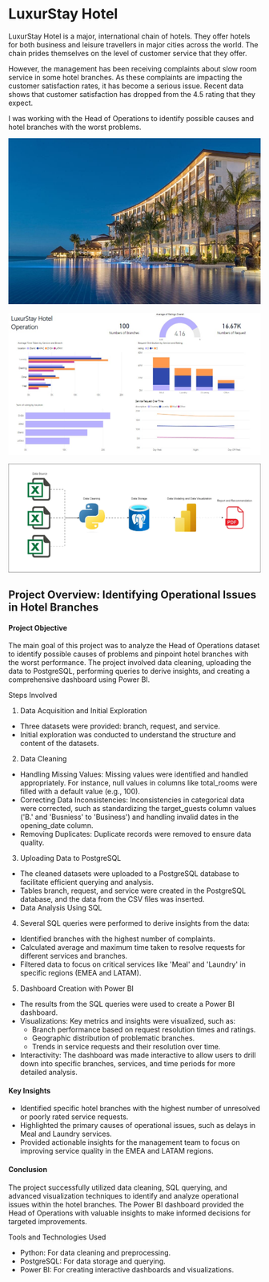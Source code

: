 # LuxurStay Hotel
LuxurStay Hotel is a major, international chain of hotels. They offer hotels for both business and leisure travellers in major cities across the world. The chain prides themselves on the level of customer service that they offer. 

However, the management has been receiving complaints about slow room service in some hotel branches. As these complaints are impacting the customer satisfaction rates, it has become a serious issue. Recent data shows that customer satisfaction has dropped from the 4.5 rating that they expect. 

I was working with the Head of Operations to identify possible causes and hotel branches with the worst problems. 

![alt](LuxurStay.jpg)

![alt](LuxurStayDashboard.jpg)

![alt](test.webp)

## Project Overview: Identifying Operational Issues in Hotel Branches
#### Project Objective
The main goal of this project was to analyze the Head of Operations dataset to identify possible causes of problems and pinpoint hotel branches with the worst performance. The project involved data cleaning, uploading the data to PostgreSQL, performing queries to derive insights, and creating a comprehensive dashboard using Power BI.

Steps Involved
1. Data Acquisition and Initial Exploration
- Three datasets were provided: branch, request, and service.
- Initial exploration was conducted to understand the structure and content of the datasets.

2. Data Cleaning
- Handling Missing Values: Missing values were identified and handled appropriately. For instance, null values in columns like total_rooms were filled with a default value (e.g., 100).
- Correcting Data Inconsistencies: Inconsistencies in categorical data were corrected, such as standardizing the target_guests column values ('B.' and 'Busniess' to 'Business') and handling invalid dates in the opening_date column.
- Removing Duplicates: Duplicate records were removed to ensure data quality.

3. Uploading Data to PostgreSQL
- The cleaned datasets were uploaded to a PostgreSQL database to facilitate efficient querying and analysis.
- Tables branch, request, and service were created in the PostgreSQL database, and the data from the CSV files was inserted.
- Data Analysis Using SQL

4. Several SQL queries were performed to derive insights from the data:
- Identified branches with the highest number of complaints.
- Calculated average and maximum time taken to resolve requests for different services and branches.
- Filtered data to focus on critical services like 'Meal' and 'Laundry' in specific regions (EMEA and LATAM).

5. Dashboard Creation with Power BI
- The results from the SQL queries were used to create a Power BI dashboard.
- Visualizations: Key metrics and insights were visualized, such as:
    - Branch performance based on request resolution times and ratings.
    - Geographic distribution of problematic branches.
    - Trends in service requests and their resolution over time.
- Interactivity: The dashboard was made interactive to allow users to drill down into specific branches, services, and time periods for more detailed analysis.

#### Key Insights
- Identified specific hotel branches with the highest number of unresolved or poorly rated service requests.
- Highlighted the primary causes of operational issues, such as delays in Meal and Laundry services.
- Provided actionable insights for the management team to focus on improving service quality in the EMEA and LATAM regions.

#### Conclusion
The project successfully utilized data cleaning, SQL querying, and advanced visualization techniques to identify and analyze operational issues within the hotel branches. The Power BI dashboard provided the Head of Operations with valuable insights to make informed decisions for targeted improvements.

Tools and Technologies Used
- Python: For data cleaning and preprocessing.
- PostgreSQL: For data storage and querying.
- Power BI: For creating interactive dashboards and visualizations.









